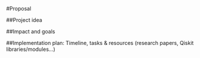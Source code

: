 #Proposal 


##Project idea


##Impact and goals





##Implementation plan: Timeline, tasks & resources (research papers, Qiskit libraries/modules...) 
